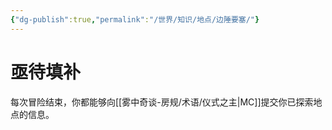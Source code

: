 ```yaml
---
{"dg-publish":true,"permalink":"/世界/知识/地点/边陲要塞/"}
---
```


# 亟待填补
每次冒险结束，你都能够向[[雾中奇谈-房规/术语/仪式之主\|MC]]提交你已探索地点的信息。